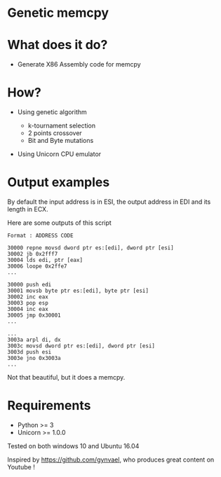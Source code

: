 # Genetic memcpy

# What does it do?
* Generate X86 Assembly code for memcpy 

# How?
* Using genetic algorithm 
    * k-tournament selection
    * 2 points crossover 
    * Bit and Byte mutations

* Using Unicorn CPU emulator

# Output examples 
By default the input address is in ESI, the output address in EDI and its length in ECX.

Here are some outputs of this script
```
Format : ADDRESS CODE
```
```
30000 repne movsd dword ptr es:[edi], dword ptr [esi]
30002 jb 0x2fff7
30004 lds edi, ptr [eax]
30006 loope 0x2ffe7
...
```
```
30000 push edi
30001 movsb byte ptr es:[edi], byte ptr [esi]
30002 inc eax
30003 pop esp
30004 inc eax
30005 jmp 0x30001
...
```
```
...
3003a arpl di, dx
3003c movsd dword ptr es:[edi], dword ptr [esi]
3003d push esi
3003e jno 0x3003a
...
```

Not that beautiful, but it does a memcpy.

# Requirements

* Python >= 3
* Unicorn >= 1.0.0

Tested on both windows 10 and Ubuntu 16.04

Inspired by https://github.com/gynvael, who produces great content on Youtube !

